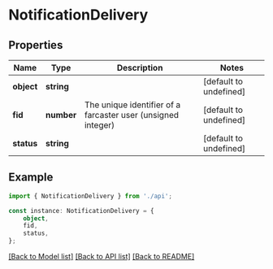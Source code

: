# NotificationDelivery


## Properties

Name | Type | Description | Notes
------------ | ------------- | ------------- | -------------
**object** | **string** |  | [default to undefined]
**fid** | **number** | The unique identifier of a farcaster user (unsigned integer) | [default to undefined]
**status** | **string** |  | [default to undefined]

## Example

```typescript
import { NotificationDelivery } from './api';

const instance: NotificationDelivery = {
    object,
    fid,
    status,
};
```

[[Back to Model list]](../README.md#documentation-for-models) [[Back to API list]](../README.md#documentation-for-api-endpoints) [[Back to README]](../README.md)
